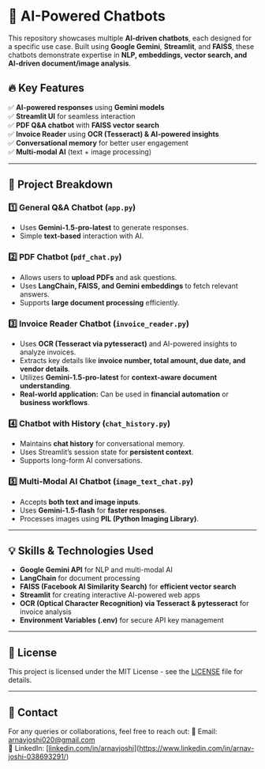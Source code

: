 # 🚀 AI-Powered Chatbots

This repository showcases multiple **AI-driven chatbots**, each designed for a specific use case. Built using **Google Gemini**, **Streamlit**, and **FAISS**, these chatbots demonstrate expertise in **NLP, embeddings, vector search, and AI-driven document/image analysis**.

## 🔥 Key Features

✅ **AI-powered responses** using **Gemini models**  
✅ **Streamlit UI** for seamless interaction  
✅ **PDF Q&A chatbot** with **FAISS vector search**  
✅ **Invoice Reader** using **OCR (Tesseract) & AI-powered insights**   
✅ **Conversational memory** for better user engagement  
✅ **Multi-modal AI** (text + image processing)

---

## 📌 Project Breakdown

### 1️⃣ **General Q&A Chatbot** (`app.py`)
*   Uses **Gemini-1.5-pro-latest** to generate responses.
*   Simple **text-based** interaction with AI.

### 2️⃣ **PDF Chatbot** (`pdf_chat.py`)
*   Allows users to **upload PDFs** and ask questions.
*   Uses **LangChain, FAISS, and Gemini embeddings** to fetch relevant answers.
*   Supports **large document processing** efficiently.

### 3️⃣ **Invoice Reader Chatbot** (`invoice_reader.py`)
*   Uses **OCR (Tesseract via pytesseract)** and AI-powered insights to analyze invoices.
*   Extracts key details like **invoice number, total amount, due date, and vendor details**.
*   Utilizes **Gemini-1.5-pro-latest** for **context-aware document understanding**.
*   **Real-world application:** Can be used in **financial automation** or **business workflows**.

### 4️⃣ **Chatbot with History** (`chat_history.py`)
*   Maintains **chat history** for conversational memory.
*   Uses Streamlit’s session state for **persistent context**.
*   Supports long-form AI conversations.

### 5️⃣ **Multi-Modal AI Chatbot** (`image_text_chat.py`)
*   Accepts **both text and image inputs**.
*   Uses **Gemini-1.5-flash** for **faster responses**.
*   Processes images using **PIL (Python Imaging Library)**.

---

## 💡 Skills & Technologies Used

*   **Google Gemini API** for NLP and multi-modal AI
*   **LangChain** for document processing
*   **FAISS (Facebook AI Similarity Search)** for **efficient vector search**
*   **Streamlit** for creating interactive AI-powered web apps
*   **OCR (Optical Character Recognition) via Tesseract & pytesseract** for invoice analysis
*   **Environment Variables (.env)** for secure API key management

---


## 📜 License
This project is licensed under the MIT License - see the [LICENSE](LICENSE) file for details.

---

## 📩 Contact
For any queries or collaborations, feel free to reach out:
📧 Email: arnavjoshi020@gmail.com  
🔗 LinkedIn: [[linkedin.com/in/arnavjoshi](https://linkedin.com/in/arnavjoshi)](https://www.linkedin.com/in/arnav-joshi-038693291/)
